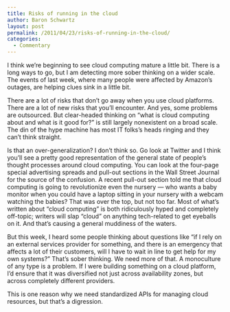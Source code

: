 ```yaml
---
title: Risks of running in the cloud
author: Baron Schwartz
layout: post
permalink: /2011/04/23/risks-of-running-in-the-cloud/
categories:
  - Commentary
---
```

I think we&#8217;re beginning to see cloud computing mature a little bit. There is a long ways to go, but I am detecting more sober thinking on a wider scale. The events of last week, where many people were affected by Amazon&#8217;s outages, are helping clues sink in a little bit.

There are a lot of risks that don&#8217;t go away when you use cloud platforms. There are a lot of new risks that you&#8217;ll encounter. And yes, some problems are outsourced. But clear-headed thinking on &#8220;what is cloud computing about and what is it good for?&#8221; is still largely nonexistent on a broad scale. The din of the hype machine has most IT folks&#8217;s heads ringing and they can&#8217;t think straight.

Is that an over-generalization? I don&#8217;t think so. Go look at Twitter and I think you&#8217;ll see a pretty good representation of the general state of people&#8217;s thought processes around cloud computing. You can look at the four-page special advertising spreads and pull-out sections in the Wall Street Journal for the source of the confusion. A recent pull-out section told me that cloud computing is going to revolutionize even the nursery &#8212; who wants a baby monitor when you could have a laptop sitting in your nursery with a webcam watching the babies? That was over the top, but not too far. Most of what&#8217;s written about &#8220;cloud computing&#8221; is both ridiculously hyped and completely off-topic; writers will slap &#8220;cloud&#8221; on anything tech-related to get eyeballs on it. And that&#8217;s causing a general muddiness of the waters.

But this week, I heard some people thinking about questions like &#8220;if I rely on an external services provider for something, and there is an emergency that affects a lot of their customers, will I have to wait in line to get help for my own systems?&#8221; That&#8217;s sober thinking. We need more of that. A monoculture of any type is a problem. If I were building something on a cloud platform, I&#8217;d ensure that it was diversified not just across availability zones, but across completely different providers.

This is one reason why we need standardized APIs for managing cloud resources, but that&#8217;s a digression.